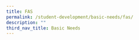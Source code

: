```yaml
---
title: FAS
permalink: /student-development/basic-needs/fas/
description: ""
third_nav_title: Basic Needs
---
```

